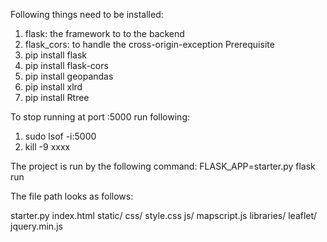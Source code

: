 Following things need to be installed:
1. flask: the framework to to the backend
2. flask_cors: to handle the cross-origin-exception
Prerequisite
1. pip install flask
2. pip install flask-cors
3. pip install geopandas
4. pip install xlrd
5. pip install Rtree

To stop running at port :5000 run following:
1. sudo lsof -i:5000
2. kill -9 xxxx


The project is run by the following command:
FLASK_APP=starter.py flask run

The file path looks as follows:

starter.py
index.html
static/
	css/
		style.css
	js/
		mapscript.js
	libraries/
		leaflet/
		jquery.min.js
